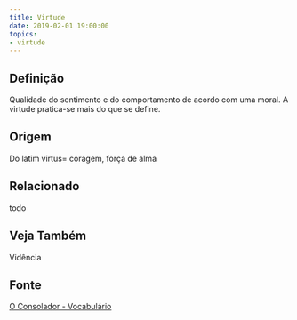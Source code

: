 ```yaml
---
title: Virtude
date: 2019-02-01 19:00:00
topics:
- virtude
---
```


## Definição
Qualidade do sentimento e do comportamento de acordo com uma moral. A virtude
pratica-se mais do que se define.

## Origem
Do latim virtus= coragem, força de alma

## Relacionado
todo

## Veja Também
Vidência

## Fonte
[O Consolador - Vocabulário](http://www.oconsolador.com.br/linkfixo/vocabulario/principal.html)
